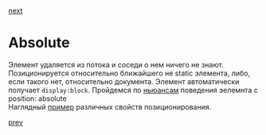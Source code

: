 <a href="06.md">next</a>

<h1>Absolute</h1>

<div>
Элемент удаляется из потока и соседи о нем ничего не знают. Позиционируется относительно ближайшего не static элемента, либо, если такого нет, относительно документа.
Элемент автоматически получает <code>display:block</code>. Пройдемся по <a href="http://htmlbook.ru/samlayout/blochnaya-verstka/pozitsionirovanie-elementov">ньюансам</a> поведения эелемнта с position: absolute
</div>

<div>
Наглядный <a href="http://www.barelyfitz.com/screencast/html-training/css/positioning/">пример</a> различных свойств позиционирования.
</div>

<a href="04.md">prev</a>
